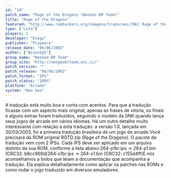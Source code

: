 ```yaml
---
id: "10"
patch_name: "Rage of the Dragons (NeoGeo BR Team)"
title: "Rage of the Dragons"
featured: "http://www.romhackers.org/imagens/traducoes/[NG] Rage of the Dragons - NGBRT - Logo.png"
type: ["Luta"]
players: 2
developer: "Evoga"
publisher: "Playmore"
release_date: "06/06/2002"
author: ["BisonSAS"]
group_name: "NeoGeo BR Team"
group_site: "http://neogeobrteam.uni.cc/"
patch_version: ""
patch_release: "06/06/2002"
patch_format: "IPS"
patch_status: "100%"
platform: "Arcade"
system: "Neo Geo"
---
```


A tradução está muito boa e conta com acentos. Para que a tradução ficasse com um aspecto mais original, apenas as frases de vitória, os finais e alguns extras foram traduzidos, seguindo o modelo da SNK quando lança seus jogos de arcade em vários idiomas. Há um outro detalhe muito interessante com relação a esta tradução: a versão 1.0, lançada em 30/03/2003, foi a primeira tradução brasileira de um jogo de arcade.Você precisará da ROM original ROTD.zip (Rage of the Dragons). O pacote de tradução vem com 2 IPSs. Cada IPS deve ser aplicado em um arquivo distinto da sua ROM, conforme a lista abaixo:264-p1br.ips -> 264-p1.bin (CRC32: b8cc969d)264-s1br.ips -> 264-s1.bin (CRC32: c155d4ff)E nós aconselhamos a todos que leiam a documentação que acompanha a tradução. Ela explica detalhadamente como aplicar os patches nas ROMs e como rodar o jogo traduzido em diversos emuladores.